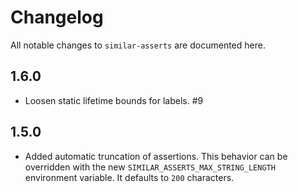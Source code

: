 # Changelog

All notable changes to `similar-asserts` are documented here.

## 1.6.0

- Loosen static lifetime bounds for labels. #9

## 1.5.0

- Added automatic truncation of assertions.  This behavior can be overridden with the
  new `SIMILAR_ASSERTS_MAX_STRING_LENGTH` environment variable.  It defaults to `200`
  characters.
